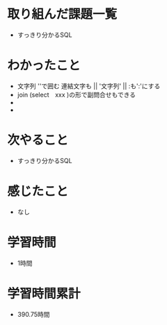 # 取り組んだ課題一覧
- すっきり分かるSQL

# わかったこと
- 文字列 ''で囲む 連結文字も || '文字列' || :も':'にする
- join (select　xxx )の形で副問合せもできる
- 
- 

# 次やること
- すっきり分かるSQL

# 感じたこと
- なし

# 学習時間
- 1時間

# 学習時間累計
- 390.75時間
